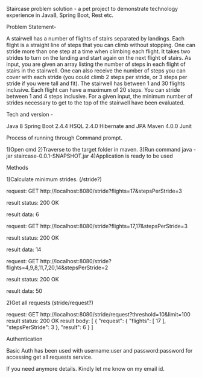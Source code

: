 Staircase problem solution - a pet project to demonstrate technology experience in Java8, Spring Boot, Rest etc.

Problem Statement- 

A stairwell has a number of flights of stairs separated by landings.
Each flight is a straight line of steps that you can climb without stopping.  One can
stride more than one step at a time when climbing each flight.
It takes two strides to turn on the landing and start again on the next flight of stairs.
As input, you are given an array listing the number of steps in each flight of stairs in the stairwell. One can also
receive the number of steps you can cover with each stride (you could climb 2 steps per stride, or 3 steps per
stride if you were tall and fit).
The stairwell has between 1 and 30 flights inclusive. Each flight can have a maximum of 20 steps. You can
stride between 1 and 4 steps inclusive.
For a given input, the minimum number of strides necessary to get to the top of the stairwell have been evaluated.

Tech and version - 

Java 8
Spring Boot 2.4.4
HSQL 2.4.0
Hibernate and JPA
Maven 4.0.0
Junit 

Process of running through Command prompt.

1)Open cmd
2)Traverse to the target folder in maven.
3)Run command java -jar staircase-0.0.1-SNAPSHOT.jar
4)Application is ready to be used

Methods

1)Calculate minimum strides. (/stride?)

request: GET http://localhost:8080/stride?flights=17&stepsPerStride=3

result status: 200 OK

result data: 6

request: GET http://localhost:8080/stride?flights=17,17&stepsPerStride=3

result status: 200 OK

result data: 14

request: GET http://localhost:8080/stride?flights=4,9,8,11,7,20,14&stepsPerStride=2

result status: 200 OK

result data: 50



2)Get all requests (stride/request?)

request: GET http://localhost:8080/stride/request?threshold=10&limit=100
result status: 200 OK
result body: [
{
"request": {
"flights": [
17
],
"stepsPerStride": 3
},
"result": 6
}
]

Authentication

Basic Auth has been used with username:user and password:password for accessing get all requests service.


If you need anymore details. Kindly let me know on my email id.




